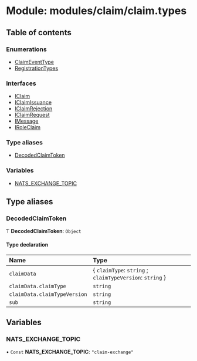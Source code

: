 # Module: modules/claim/claim.types

## Table of contents

### Enumerations

- [ClaimEventType](../enums/modules_claim_claim_types.ClaimEventType.md)
- [RegistrationTypes](../enums/modules_claim_claim_types.RegistrationTypes.md)

### Interfaces

- [IClaim](../interfaces/modules_claim_claim_types.IClaim.md)
- [IClaimIssuance](../interfaces/modules_claim_claim_types.IClaimIssuance.md)
- [IClaimRejection](../interfaces/modules_claim_claim_types.IClaimRejection.md)
- [IClaimRequest](../interfaces/modules_claim_claim_types.IClaimRequest.md)
- [IMessage](../interfaces/modules_claim_claim_types.IMessage.md)
- [IRoleClaim](../interfaces/modules_claim_claim_types.IRoleClaim.md)

### Type aliases

- [DecodedClaimToken](modules_claim_claim_types.md#decodedclaimtoken)

### Variables

- [NATS\_EXCHANGE\_TOPIC](modules_claim_claim_types.md#nats_exchange_topic)

## Type aliases

### DecodedClaimToken

Ƭ **DecodedClaimToken**: `Object`

#### Type declaration

| Name | Type |
| :------ | :------ |
| `claimData` | { `claimType`: `string` ; `claimTypeVersion`: `string`  } |
| `claimData.claimType` | `string` |
| `claimData.claimTypeVersion` | `string` |
| `sub` | `string` |

## Variables

### NATS\_EXCHANGE\_TOPIC

• `Const` **NATS\_EXCHANGE\_TOPIC**: ``"claim-exchange"``
